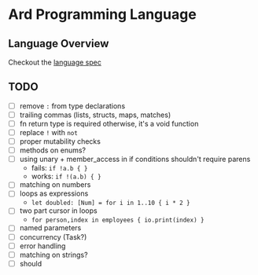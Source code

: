 # Ard Programming Language

## Language Overview

Checkout the [language spec](./language-spec.md)

## TODO

- [ ] remove `:` from type declarations
- [ ] trailing commas (lists, structs, maps, matches)
- [ ] fn return type is required otherwise, it's a void function
- [ ] replace `!` with `not`
- [ ] proper mutability checks
- [ ] methods on enums?
- [ ] using unary + member_access in if conditions shouldn't require parens
  - fails: `if !a.b { }`
  - works: `if !(a.b) { }`
- [ ] matching on numbers
- [ ] loops as expressions
  - `let doubled: [Num] = for i in 1..10 { i * 2 }`
- [ ] two part cursor in loops
  - `for person,index in employees { io.print(index) }`
- [ ] named parameters
- [ ] concurrency (Task?)
- [ ] error handling
- [ ] matching on strings?
- [ ] should
